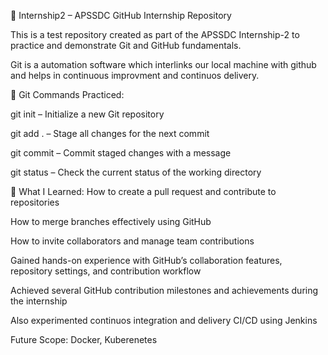🚀 Internship2 – APSSDC GitHub Internship Repository

This is a test repository created as part of the APSSDC Internship-2 to practice and demonstrate Git and GitHub fundamentals.

Git is a automation software which interlinks our local machine with github and helps in continuous improvment and continuos delivery.

🔧 Git Commands Practiced:

git init – Initialize a new Git repository

git add . – Stage all changes for the next commit

git commit – Commit staged changes with a message

git status – Check the current status of the working directory

🌟 What I Learned:
How to create a pull request and contribute to repositories

How to merge branches effectively using GitHub

How to invite collaborators and manage team contributions

Gained hands-on experience with GitHub’s collaboration features, repository settings, and contribution workflow

Achieved several GitHub contribution milestones and achievements during the internship

Also experimented continuos integration and delivery CI/CD using Jenkins

Future Scope: Docker, Kuberenetes
